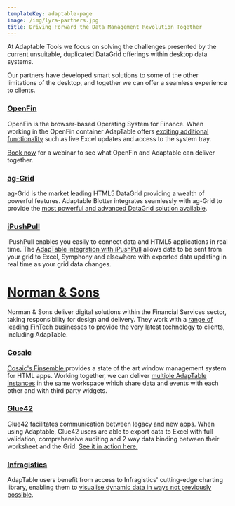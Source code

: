 ```yaml
---
templateKey: adaptable-page
image: /img/lyra-partners.jpg
title: Driving Forward the Data Management Revolution Together
---
```

At Adaptable Tools we focus on solving the challenges presented by the current unsuitable, duplicated DataGrid offerings within desktop data systems.

Our partners have developed smart solutions to some of the other limitations of the desktop, and together we can offer a seamless experience to clients.

### [OpenFin](https://openfin.co/)

OpenFin is the browser-based Operating System for Finance. When working in the OpenFin container AdapTable offers [exciting additional functionality](https://demo.adaptabletools.com/partners/openfindemo/) such as live Excel updates and access to the system tray.

[Book now](https://us02web.zoom.us/webinar/register/6916219135348/WN_f6SCDosmSvOk5ent3_wBEQ) for a webinar to see what OpenFin and Adaptable can deliver together.

### [ag-Grid](https://www.ag-grid.com/)

ag-Grid is the market leading HTML5 DataGrid providing a wealth of powerful features. Adaptable Blotter integrates seamlessly with ag-Grid to provide the
[most powerful and advanced DataGrid solution available](https://medium.com/ag-grid/getting-more-from-your-datagrid-introducing-adaptable-blotter-2be5debd7e46).

### [iPushPull](https://www.ipushpull.com/)

iPushPull enables you easily to connect data and HTML5 applications in real time. The [AdapTable integration with iPushPull](https://demo.adaptabletools.com/partners/ipushpulldemo/) allows data to be sent from your grid to Excel, Symphony and elsewhere with exported data updating in real time as your grid data changes.

# [Norman & Sons](https://www.normanandsons.com/)

Norman & Sons deliver digital solutions within the Financial Services sector, taking responsibility for design and delivery. They work with a [range of leading FinTech ](https://www.normanandsons.com/alliances/)businesses to provide the very latest technology to clients, including AdapTable.

### [Cosaic](https://www.chartiq.com/finsemble/)

[Cosaic's Finsemble ](https://cosaic.io/finsemble/)provides a state of the art window management system for HTML apps.
Working together, we can deliver [multiple AdapTable instances](https://demo.adaptabletools.com/partners/finsembledemo/) in the same workspace which share data and events with each other and with third party widgets.

### [Glue42](https://glue42.com/)

Glue42 facilitates communication between legacy and new apps.
When using Adaptable, Glue42 users are able to export data to Excel with full validation, comprehensive auditing and 2 way data binding between their worksheet and the Grid. [See it in action here.](https://www.youtube.com/watch?v=tq4hrv_N5Ms&feature=youtu.be)

### [Infragistics](https://infragistics.com/)

AdapTable users benefit from access to Infragistics' cutting-edge charting library, enabling them to [visualise dynamic data in ways not previously possible](https://www.infragistics.com/about-us/in-the-news/infragistics-plus-adaptable-tools-bringing-unprecedented-power-to-the-desktop).

